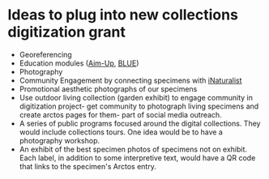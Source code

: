 # Ideas to plug into new collections digitization grant

* Georeferencing
* Education modules ([Aim-Up](http://aimup.unm.edu/), [BLUE](https://www.biodiversityliteracy.com/))
* Photography
* Community Engagement by connecting specimens with [iNaturalist](https://www.inaturalist.org/)
* Promotional aesthetic photographs of our specimens
* Use outdoor living collection (garden exhibit) to engage community in digitization project- get community to photograph living specimens and create arctos pages for them- part of social media outreach.
* A series of public programs focused around the digital collections. They would include collections tours. One idea would be to have a photography workshop.
* An exhibit of the best specimen photos of specimens not on exhibit. Each label, in addition to some interpretive text, would have a QR code that links to the specimen's Arctos entry.
